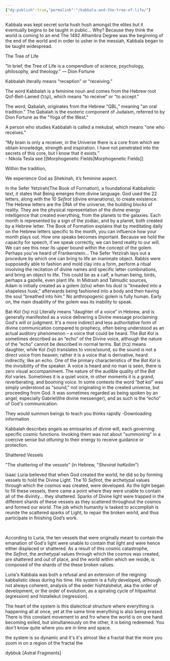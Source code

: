 ```yaml
---
{"dg-publish":true,"permalink":"/kabbala-and-the-tree-of-life/"}
---
```


Kabbala was kept secret sorta hush hush amongst the elites
but it eventually begins to be taught in public...
Why?
Because they think the world is coming to an end
The 1492 Alhambra Degree was the beginning of the end of the world and  in order to usher in the messiah, Kabbala began to be taught widespread. 




The Tree of Life 

"In brief, the Tree of Life is a compendium of science, psychology,
philosophy, and theology." — Dion Fortune


Kabbalah literally means “reception” or “receiving.”


The word Kabbalah is a feminine noun and comes from the Hebrew root Qof-Beit-Lamed (קבל), which means "to receive" or "to accept."

The word, Qabalah, originates from the Hebrew "QBL," meaning "an oral
tradition." The Qabalah is the esoteric component of Judaism, referred to
by Dion Fortune as the "Yoga of the West."


A person who studies Kabbalah is called a mekubal, which means "one who receives."

“My brain is only a receiver, in the Universe there is a core from which we obtain knowledge, strength and inspiration. I have not penetrated into the secrets of this core, but I know that it exists.”  
	- Nikola Tesla 
		see [[Morphogenetic Fields\|Morphogenetic Fields]]


Within the tradition, 

We experience God as Shekinah, it’s feminine aspect. 





In the Sefer Yetzirah(The Book of Formation), a foundational Kabbalistic text, it states that Being emerges from divine language. God used the 22 letters, along with the 10 _Sefirot_ (divine emanations), to create existence. The Hebrew letters are the DNA of the universe, the building blocks of reality. They are the physical representation of the divine energy intelligence that created everything, from the planets to the galaxies. Each month is represented by a sign of the zodiac, and by a planet, both created by a Hebrew letter. The Book of Formation explains that by meditating daily on the Hebrew letters specific to the month, you can influence how your month plays out. How one speaks becomes important. Because we hold the capacity for speech, if we speak correctly, we can bend reality to our will. We can see this near its upper bound within the concept of the golem. Perhaps you've heard of Frankenstein... The Sefer Yetzirah lays out a procedure by which one can bring to life an inanimate object. Rabbis were supposedly able to fashion and mold clay into a form, perform a ritual involving the recitation of divine names and specific letter combinations, and bring an object to life. This could be as a calf, a human being, birds, perhaps a gazelle, even plant life. In Midrash and Talmudic sources, Adam is initially created as a golem (גולם) when his dust is "kneaded into a shapeless husk," afterwards being fashioned into a body and then having the soul "breathed into him." No anthropogenic golem is fully human. Early on, the main disability of the golem was its inability to speak. 

Bat-Kol (בת קול) Literally means "daughter of a voice" in Hebrew, and is generally manifested as a voice delivering a Divine message proclaiming God's will or judgment. It's a more indirect and less authoritative form of divine communication compared to prophecy, often being understood as an actual auditory phenomenon – a voice that could be heard. The _Bat Kol_ is sometimes described as an “echo” of the Divine voice, although the nature of the “echo” cannot be described in normal terms. Bat (בת) means daughter, while Kol (קול) translates to voice/sound, so the sound is not a direct voice from heaven; rather it is a voice that is derivative, heard indirectly, like an echo. One of the primary characteristics of the _Bat Kol_ is the invisibility of the speaker. A voice is heard and no man is seen, there is zero visual accompaniment. The nature of the audible quality of the _Bat Kol_ varies. Sometimes it is a quiet voice, in other moments it is a grand, reverberating, and booming voice. In some contexts the word “_bat kol_” was simply understood as “sound,” not originating in the created universe, but proceeding from God. It was sometimes regarded as being spoken by an angel, especially Gabriel(the divine messenger), and as such is the “echo” of God's communication. 





They would summon beings to teach you thinks rapidly 
-Downloading information 


Kabbalah describes angels as emissaries of divine will, each governing specific cosmic functions. Invoking them was not about "summoning" in a coercive sense but _attuning_ to their energy to receive guidance or protection.


Shattered Vessels

"The shattering of the vessels" (in Hebrew, "_Shevirat haKeilim_")

Isaac Luria believed that when God created the world, he did so by forming vessels to hold the Divine Light. The 10 _Sefirot_, the archetypal values through which the cosmos was created, were developed. As the light began to fill these vessels, there came a point where they were unable to contain all of the divinity... they shattered. Sparks of Divine light were trapped in the different shards of these vessels as they scattered throughout the cosmos and formed our world. The job which humanity is tasked to accomplish is reunite the scattered sparks of Light, to repair the broken world, and thus participate in finishing God’s work. 



[  
](https://findingourwayhome.blog/wp-content/uploads/2013/11/light-in-hemlock-dsc05517.jpg)

According to Luria, the ten vessels that were originally meant to contain the emanation of God's light were unable to contain that light and were hence either displaced or shattered. As a result of this cosmic catastrophe, the _Sefirot_, the archetypal values through which the cosmos was created, are shattered and out of place, and the world within which we reside, is composed of the shards of the these broken values.

Luria's Kabbala was both a refusal and an extension of the reigning kabbalistic ideas during his time. His system is a fully developed, although not always coherent, analysis of the seder hishtalshelut, aka the order of development, or the order of evolution, as a spiraling cycle of hitpashtut (egression) and histallekut (regression). 

The heart of the system is this dialectical structure where everything is happening all at once, yet at the same time everything is also being erased. There is this constant movement to and fro where the world is on one hand becoming exiled, but simultaneously on the other, it is being redeemed. You don't know quite where you are in time and space.




the system is so dynamic and it's it's almost like a fractal that the more you zoom in on a region of the fractal the





dybbuk
[Astral Fragments]